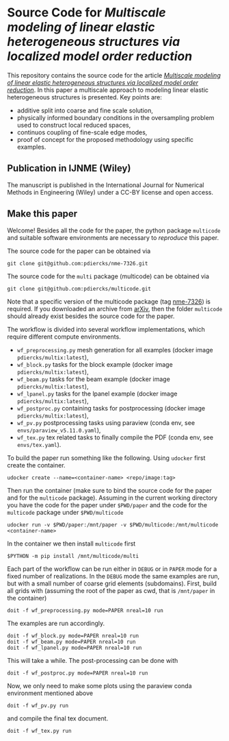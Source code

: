 # Source Code for *Multiscale modeling of linear elastic heterogeneous structures via localized model order reduction*

This repository contains the source code for the article [*Multiscale modeling of linear elastic heterogeneous structures via localized model order reduction*](https://doi.org/10.1002/nme.7326).
In this paper a multiscale approach to modeling linear elastic
heterogeneous structures is presented.
Key points are:
* additive split into coarse and fine scale solution,
* physically informed boundary conditions in the oversampling problem used to construct
local reduced spaces,
* continuos coupling of fine-scale edge modes,
* proof of concept for the proposed methodology using specific examples.

## Publication in IJNME (Wiley)
The manuscript is published in the International Journal for Numerical Methods in Engineering (Wiley)
under a CC-BY license and open access.

## Make this paper

Welcome! Besides all the code for the paper, 
the python package `multicode` and suitable software environments are necessary to
*reproduce* this paper.

The source code for the paper can be obtained via
```
git clone git@github.com:pdiercks/nme-7326.git
```
The source code for the `multi` package (multicode) can be obtained via
```
git clone git@github.com:pdiercks/multicode.git
```
Note that a specific version of the multicode package (tag [nme-7326](https://github.com/pdiercks/multicode/releases/tag/nme-7326)) is required.
If you downloaded an archive from [arXiv](https://arxiv.org/abs/2201.10374), then the folder `multicode` should already exist
besides the source code for the paper.

The workflow is divided into several
workflow implementations, which require different compute environments.
* `wf_preprocessing.py` mesh generation for all examples (docker image `pdiercks/multix:latest`),
* `wf_block.py` tasks for the block example (docker image `pdiercks/multix:latest`),
* `wf_beam.py` tasks for the beam example (docker image `pdiercks/multix:latest`),
* `wf_lpanel.py` tasks for the lpanel example (docker image `pdiercks/multix:latest`),
* `wf_postproc.py` containing tasks for postprocessing (docker image `pdiercks/multix:latest`),
* `wf_pv.py` postprocessing tasks using paraview (conda env, see `envs/paraview_v5.11.0.yaml`),
* `wf_tex.py` tex related tasks to finally compile the PDF (conda env, see `envs/tex.yaml`).

To build the paper run something like the following.
Using `udocker` first create the container.
```
udocker create --name=<container-name> <repo/image:tag> 
```
Then run the container (make sure to bind the source code for the paper and for the `multicode` package).
Assuming in the current working directory you have the code for the paper under `$PWD/paper`
and the code for the `multicode` package under `$PWD/multicode`
```
udocker run -v $PWD/paper:/mnt/paper -v $PWD/multicode:/mnt/multicode <container-name>
```
In the container we then install `multicode` first
```
$PYTHON -m pip install /mnt/multicode/multi
```
Each part of the workflow can be run either in `DEBUG` or in `PAPER` mode
for a fixed number of realizations. In the `DEBUG` mode the same
examples are run, but with a small number of coarse grid elements (subdomains).
First, build all grids with (assuming the root of the paper as
cwd, that is `/mnt/paper` in the container)
```
doit -f wf_preprocessing.py mode=PAPER nreal=10 run
```
The examples are run accordingly.
```
doit -f wf_block.py mode=PAPER nreal=10 run
doit -f wf_beam.py mode=PAPER nreal=10 run
doit -f wf_lpanel.py mode=PAPER nreal=10 run
```
This will take a while. 
The post-processing can be done with
```
doit -f wf_postproc.py mode=PAPER nreal=10 run
```
Now, we only need to make some plots using the paraview conda environment 
mentioned above
```
doit -f wf_pv.py run
```
and compile the final tex document.
```
doit -f wf_tex.py run
```
